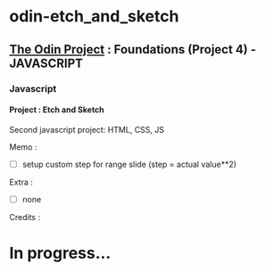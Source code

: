 # odin-etch_and_sketch

## <a href="https://www.theodinproject.com/">The Odin Project</a> : Foundations (Project 4) - JAVASCRIPT

### Javascript

#### Project : Etch and Sketch

Second javascript project: HTML, CSS, JS

Memo :
- [ ] setup custom step for range slide (step = actual value**2)

Extra :
- [ ] none

Credits :



 # In progress...
